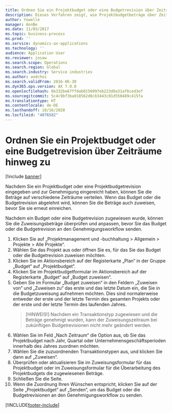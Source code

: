 ```yaml
---
title: Ordnen Sie ein Projektbudget oder eine Budgetrevision über Zeiträume hinweg zu
description: Dieses Verfahren zeigt, wie Projektbudgetbeträge über Zeiträume verteilt werden.
author: Yowelle
manager: AnnBe
ms.date: 11/03/2017
ms.topic: business-process
ms.prod: ''
ms.service: dynamics-ax-applications
ms.technology: ''
audience: Application User
ms.reviewer: josaw
ms.search.scope: Operations
ms.search.region: Global
ms.search.industry: Service industries
ms.author: andchoi
ms.search.validFrom: 2016-06-30
ms.dyn365.ops.version: AX 7.0.0
ms.openlocfilehash: 6b332be67ffdab0156997eb223d8a31af6ced3ef
ms.sourcegitcommit: 5c4c9bf3ba018562d6cb3443c01d550489c415fa
ms.translationtype: HT
ms.contentlocale: de-DE
ms.lasthandoff: 10/16/2020
ms.locfileid: "4076582"
---
```

# <a name="allocate-a-project-budget-or-budget-revision-across-periods"></a>Ordnen Sie ein Projektbudget oder eine Budgetrevision über Zeiträume hinweg zu

[!include [banner](../../includes/banner.md)]

Nachdem Sie ein Projektbudget oder eine Projektbudgetrevision eingegeben und zur Genehmigung eingereicht haben, können Sie die Beträge auf verschiedene Zeiträume verteilen. Wenn das Budget oder die Budgetrevision abgelehnt wird, können Sie die Beträge auch zuweisen, bevor Sie sie erneut einreichen. 

Nachdem ein Budget oder eine Budgetrevision zugewiesen wurde, können Sie die Zuweisungsbeträge überprüfen und anpassen, bevor Sie das Budget oder die Budgetrevision an den Genehmigungsworkflow senden. 

1. Klicken Sie auf „Projektmanagement und -buchhaltung > Allgemein > Projekte > Alle Projekte“. 
2. Wählen Sie das Projekt aus oder öffnen Sie es, für das Sie das Budget oder die Budgetrevision zuweisen möchten. 
3. Klicken Sie im Aktionsbereich auf der Registerkarte „Plan“ in der Gruppe „Budget“ auf „Projektbudget“. 
4. Klicken Sie im Projektbudgetformular im Aktionsbereich auf der Registerkarte „Budget“ auf „Budget zuweisen“. 
5. Geben Sie im Formular „Budget zuweisen“ in den Feldern „Zuweisen von“ und „Zuweisen zu“ das erste und das letzte Datum ein, die Sie in die Budgetzuweisung aufnehmen möchten. Dies sind normalerweise entweder der erste und der letzte Termin des gesamten Projekts oder der erste und der letzte Termin des laufenden Jahres.  
   > [HINWEIS!] Nachdem ein Transaktionstyp zugewiesen und die Beträge genehmigt wurden, kann der Zuweisungszeitraum bei zukünftigen Budgetrevisionen nicht mehr geändert werden. 
6. Wählen Sie im Feld „Nach Zeitraum“ die Option aus, ob Sie das Projektbudget nach Jahr, Quartal oder Unternehmensgeschäftsperioden innerhalb des Jahres zuordnen möchten.
7. Wählen Sie die zuzuordnenden Transaktionstypen aus, und klicken Sie dann auf „Zuweisen“. 
8. Überprüfen oder aktualisieren Sie im Zuweisungsformular für das Projektbudget oder im Zuweisungsformular für die Überarbeitung des Projektbudgets die zugewiesenen Beträge. 
9. Schließen Sie die Seite.
10. Wenn die Zuordnung Ihren Wünschen entspricht, klicken Sie auf der Seite „Projektbudget“ auf „Senden“, um das Budget oder die Budgetrevisionen an den Genehmigungsworkflow zu senden.  




[!INCLUDE[footer-include](../../includes/footer-banner.md)]